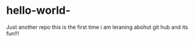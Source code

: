 # hello-world-
Just another repo
this is the first time i am leraning abohut git hub and its fun!!!
